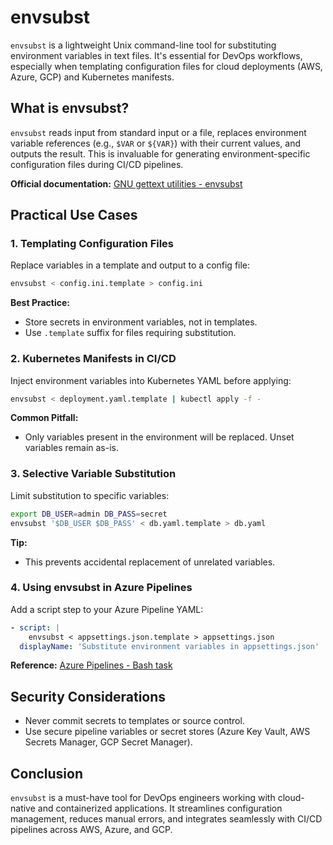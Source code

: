 # envsubst

`envsubst` is a lightweight Unix command-line tool for substituting environment variables in text files. It's essential for DevOps workflows, especially when templating configuration files for cloud deployments (AWS, Azure, GCP) and Kubernetes manifests.

## What is envsubst?

`envsubst` reads input from standard input or a file, replaces environment variable references (e.g., `$VAR` or `${VAR}`) with their current values, and outputs the result. This is invaluable for generating environment-specific configuration files during CI/CD pipelines.

**Official documentation:** [GNU gettext utilities - envsubst](https://www.gnu.org/software/gettext/manual/html_node/envsubst-Invocation.html)

## Practical Use Cases

### 1. Templating Configuration Files

Replace variables in a template and output to a config file:

```bash
envsubst < config.ini.template > config.ini
```

**Best Practice:**
- Store secrets in environment variables, not in templates.
- Use `.template` suffix for files requiring substitution.

### 2. Kubernetes Manifests in CI/CD

Inject environment variables into Kubernetes YAML before applying:

```bash
envsubst < deployment.yaml.template | kubectl apply -f -
```

**Common Pitfall:**
- Only variables present in the environment will be replaced. Unset variables remain as-is.

### 3. Selective Variable Substitution

Limit substitution to specific variables:

```bash
export DB_USER=admin DB_PASS=secret
envsubst '$DB_USER $DB_PASS' < db.yaml.template > db.yaml
```

**Tip:**
- This prevents accidental replacement of unrelated variables.

### 4. Using envsubst in Azure Pipelines

Add a script step to your Azure Pipeline YAML:

```yaml
- script: |
    envsubst < appsettings.json.template > appsettings.json
  displayName: 'Substitute environment variables in appsettings.json'
```

**Reference:** [Azure Pipelines - Bash task](https://learn.microsoft.com/en-us/azure/devops/pipelines/tasks/utility/bash)

## Security Considerations
- Never commit secrets to templates or source control.
- Use secure pipeline variables or secret stores (Azure Key Vault, AWS Secrets Manager, GCP Secret Manager).

## Conclusion

`envsubst` is a must-have tool for DevOps engineers working with cloud-native and containerized applications. It streamlines configuration management, reduces manual errors, and integrates seamlessly with CI/CD pipelines across AWS, Azure, and GCP.

